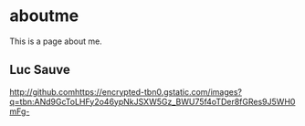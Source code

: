 # aboutme
This is a page about me.
## Luc Sauve
http://github.comhttps://encrypted-tbn0.gstatic.com/images?q=tbn:ANd9GcToLHFy2o46ypNkJSXW5Gz_BWU75f4oTDer8fGRes9J5WH0mFg-

